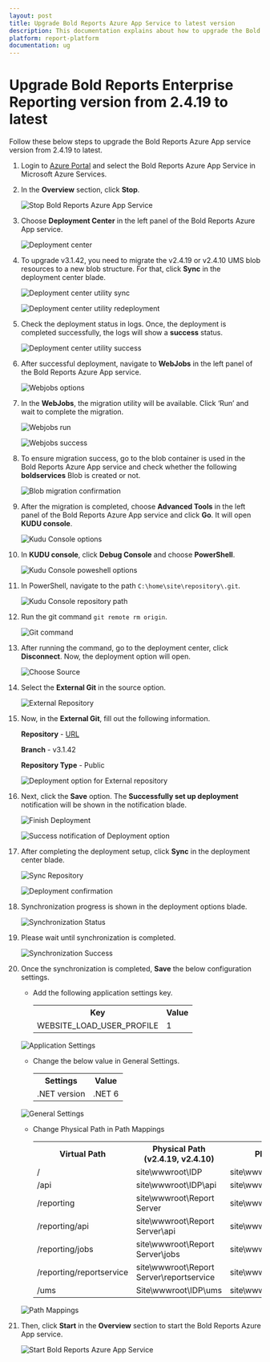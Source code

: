 ```yaml
---
layout: post
title: Upgrade Bold Reports Azure App Service to latest version
description: This documentation explains about how to upgrade the Bold Reports Azure App Service from 2.4.19 to latest.
platform: report-platform
documentation: ug
---
```


# Upgrade Bold Reports Enterprise Reporting version from 2.4.19 to latest

Follow these below steps to upgrade the Bold Reports Azure App service version from 2.4.19 to latest.

1. Login to [Azure Portal](https://portal.azure.com) and select the Bold Reports Azure App Service in Microsoft Azure Services.

2. In the **Overview** section, click **Stop**.

    ![Stop Bold Reports Azure App Service](/static/assets/on-premise/images/installation-and-deployment/upgrade/azure-app-service/stopappservice.png)

3. Choose **Deployment Center** in the left panel of the Bold Reports Azure App service.

    ![Deployment center](/static/assets/on-premise/images/installation-and-deployment/upgrade/azure-app-service/arm-upgrade-deployment-center.png)

4. To upgrade v3.1.42, you need to migrate the v2.4.19 or v2.4.10 UMS blob resources to a new blob structure. For that, click **Sync** in the deployment center blade.

     ![Deployment center utility sync](/static/assets/on-premise/images/installation-and-deployment/upgrade/azure-app-service/sync-migration-utility.png)

     ![Deployment center utility redeployment](/static/assets/on-premise/images/installation-and-deployment/upgrade/azure-app-service/redeployment-confirmation-utility.png)

5. Check the deployment status in logs. Once, the deployment is completed successfully, the logs will show a **success** status.

     ![Deployment center utility success](/static/assets/on-premise/images/installation-and-deployment/upgrade/azure-app-service/utility-files-success.png)

6. After successful deployment, navigate to **WebJobs** in the left panel of the Bold Reports Azure App service.

     ![Webjobs options](/static/assets/on-premise/images/installation-and-deployment/upgrade/azure-app-service/webjobs-option.png)

7. In the **WebJobs**, the migration utility will be available. Click ‘Run’ and wait to complete the migration.

     ![Webjobs run](/static/assets/on-premise/images/installation-and-deployment/upgrade/azure-app-service/migration-webjob-run.png)

     ![Webjobs success](/static/assets/on-premise/images/installation-and-deployment/upgrade/azure-app-service/migration-utility-completed-status.png)

8. To ensure migration success, go to the blob container is used in the Bold Reports Azure App service and check whether the following **boldservices** Blob is created or not.

     ![Blob migration confirmation](/static/assets/on-premise/images/installation-and-deployment/upgrade/azure-app-service/migration-confirmation.png)

9. After the migration is completed, choose **Advanced Tools** in the left panel of the Bold Reports Azure App service and click **Go**. It will open **KUDU console**.

     ![Kudu Console options](/static/assets/on-premise/images/installation-and-deployment/upgrade/azure-app-service/kudu-console-tool.png)

10. In **KUDU console**, click **Debug Console** and choose **PowerShell**.

     ![Kudu Console poweshell options](/static/assets/on-premise/images/installation-and-deployment/upgrade/azure-app-service/powershell-option.png)

11. In PowerShell, navigate to the path `C:\home\site\repository\.git`.

     ![Kudu Console repository path](/static/assets/on-premise/images/installation-and-deployment/upgrade/azure-app-service/powershell-repository-path.png)

12. Run the git command `git remote rm origin`.

     ![Git command](/static/assets/on-premise/images/installation-and-deployment/upgrade/azure-app-service/remove-origin-command.png)

13. After running the command, go to the deployment center, click **Disconnect**. Now, the deployment option will open.

    ![Choose Source](/static/assets/on-premise/images/installation-and-deployment/upgrade/azure-app-service/arm-upgrade-disconnect-existing.png)

14. Select the **External Git** in the source option.

    ![External Repository](/static/assets/on-premise/images/installation-and-deployment/upgrade/azure-app-service/arm-upgrade-select-external.png)

15. Now, in the **External Git**, fill out the following information.

    **Repository** - [URL](https://github.com/boldreports/bold-reports-azure.git)

    **Branch** - v3.1.42

    **Repository Type** - Public

    ![Deployment option for External repository](/static/assets/on-premise/images/installation-and-deployment/upgrade/azure-app-service/arm-upgrade-choose-repo-and-branch.png)

16. Next, click the **Save** option. The **Successfully set up deployment** notification will be shown in the notification blade.

    ![Finish Deployment](/static/assets/on-premise/images/installation-and-deployment/upgrade/azure-app-service/arm-upgrade-review-and-finish.png)

    ![Success notification of Deployment option](/static/assets/on-premise/images/installation-and-deployment/upgrade/azure-app-service/azure-setup-success.png)

17. After completing the deployment setup, click **Sync** in the deployment center blade.

    ![Sync Repository](/static/assets/on-premise/images/installation-and-deployment/upgrade/azure-app-service/arm-upgrade-sync.png)

    ![Deployment confirmation](/static/assets/on-premise/images/installation-and-deployment/upgrade/azure-app-service/redeployment-confirmation-upgrade.png)

18. Synchronization progress is shown in the deployment options blade.

    ![Synchronization Status](/static/assets/on-premise/images/installation-and-deployment/upgrade/azure-app-service/arm-upgrade-sync-request-status.png)

19. Please wait until synchronization is completed.

    ![Synchronization Success](/static/assets/on-premise/images/installation-and-deployment/upgrade/azure-app-service/arm-upgrade-sync-request-success.png)

20. Once the synchronization is completed, **Save** the below configuration settings.
    * Add the following application settings key.
        <table>
        <tr>
         <th>Key</th>
         <th>Value</th>
        </tr>

        <tr>
        <td>WEBSITE_LOAD_USER_PROFILE</td>
        <td>1</td>
        </tr>
        </table>

    ![Application Settings](/static/assets/on-premise/images/installation-and-deployment/upgrade/azure-app-service/application-settings.png)
    * Change the below value in General Settings.
        <table>
        <tr>
         <th>Settings</th>
         <th>Value</th>
        </tr>

        <tr>
        <td>.NET version</td>
        <td>.NET 6</td>
        </tr>
        </table>

    ![General Settings](/static/assets/on-premise/images/installation-and-deployment/upgrade/azure-app-service/general-settings.png)
    * Change Physical Path in Path Mappings
        <table>
        <tr>
         <th>Virtual Path </th>
         <th>Physical Path (v2.4.19, v2.4.10)</th>
         <th>Physical Path (v3.1.42)</th>
        </tr>

        <tr>
        <td>/</td>
        <td>site\wwwroot\IDP</td>
        <td>site\wwwroot\idp\web</td>
        </tr>

        <tr>
        <td>/api</td>
        <td>site\wwwroot\IDP\api</td>
        <td>site\wwwroot\idp\api</td>
        </tr>

        <tr>
        <td>/reporting</td>
        <td>site\wwwroot\Report Server</td>
        <td>site\wwwroot\reporting\web</td>
        </tr>

        <tr>
        <td>/reporting/api</td>
        <td>site\wwwroot\Report Server\api</td>
        <td>site\wwwroot\reporting\api</td>
        </tr>

        <tr>
        <td>/reporting/jobs</td>
        <td>site\wwwroot\Report Server\jobs</td>
        <td>site\wwwroot\reporting\jobs</td>
        </tr>

        <tr>
        <td>/reporting/reportservice</td>
        <td>site\wwwroot\Report Server\reportservice</td>
        <td>site\wwwroot\reporting\reportservice</td>
        </tr>

        <tr>
        <td>/ums</td>
        <td>Site\wwwroot\IDP\ums</td>
        <td>site\wwwroot\idp\ums</td>
        </tr>
        </table>

    ![Path Mappings](/static/assets/on-premise/images/installation-and-deployment/upgrade/azure-app-service/path-mappings.png)

21. Then, click **Start** in the **Overview** section to start the Bold Reports Azure App service.

    ![Start Bold Reports Azure App Service](/static/assets/on-premise/images/installation-and-deployment/upgrade/azure-app-service/azure-start-app-service.png)